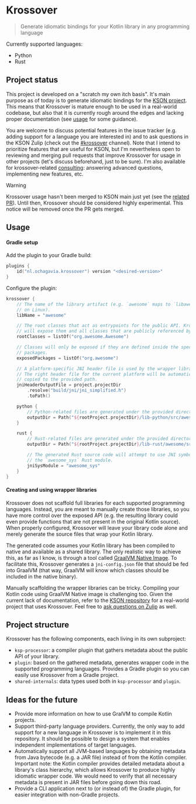 # Krossover

> Generate idiomatic bindings for your Kotlin library in any programming language

Currently supported languages:

- Python
- Rust

## Project status

This project is developed on a "scratch my own itch basis". It's main purpose as of today is to
generate idiomatic bindings for the [KSON project](https://github.com/kson-org/kson/). This means
that Krossover is mature enough to be used in a real-world codebase, but also that it is currently
rough around the edges and lacking proper documentation (see [usage](#usage) for some guidance).

You are welcome to discuss potential features in the issue tracker (e.g. adding support for a
language you are interested in) and to ask questions in the KSON Zulip (check out the
[#krossover](https://kson-org.zulipchat.com/#narrow/channel/540263-krossover) channel). Note that I
intend to prioritize features that are useful for KSON, but I'm nevertheless open to reviewing and
merging pull requests that improve Krossover for usage in other projects (let's discuss beforehand,
just to be sure). I'm also available for krossover-related [consulting](https://ochagavia.nl):
answering advanced questions, implementing new features, etc.

> [!WARNING]
> Krossover usage hasn't been merged to KSON main just yet (see the [related PR](https://github.com/kson-org/kson/pull/246)). Until then, Krossover should be considered highly experimental. This notice will be removed once the PR gets merged.

## Usage

#### Gradle setup

Add the plugin to your Gradle build:

```kotlin
plugins {
    id("nl.ochagavia.krossover") version "<desired-version>"
}
```

Configure the plugin:

```kotlin
krossover {
    // The name of the library artifact (e.g. `awesome` maps to `libawesome.so
    // on Linux).
    libName = "awesome"

    // The root classes that act as entrypoints for the public API. Krossover
    // will expose them and all classes that are publicly referenced by them.
    rootClasses = listOf("org.awesome.Awesome")

    // Classes will only be exposed if they are defined inside the specified
    // packages.
    exposedPackages = listOf("org.awesome")

    // A platform-specific JNI header file is used by the wrapper libraries.
    // The right header file for the current platform will be automatically
    // copied to the provided path.
    jniHeaderOutputFile = project.projectDir
        .resolve("build/jni/jni_simplified.h")
        .toPath()

    python {
        // Python-related files are generated under the provided directory.
        outputDir = Path("${rootProject.projectDir}/lib-python/src/awesome")
    }

    rust {
        // Rust-related files are generated under the provided directory.
        outputDir = Path("${rootProject.projectDir}/lib-rust/awesome/src/generated")

        // The generated Rust source code will attempt to use JNI symbols from
        // the `awesome_sys` Rust module.
        jniSysModule = "awesome_sys"
    }
}
```

#### Creating and using wrapper libraries

Krossover does not scaffold full libraries for each supported programming languages. Instead, you
are meant to manually create those libraries, so you have more control over the exposed API (e.g.
the resulting library could even provide functions that are not present in the original Kotlin
source). When properly configured, Krossover will leave your library code alone and merely generate
the source files that wrap your Kotlin library.

The generated code assumes your Kotlin library has been compiled to native and available as a shared
library. The only realistic way to achieve this, as far as I know, is through a tool called [GraalVM
Native Image](https://www.graalvm.org/jdk25/reference-manual/native-image/). To facilitate this,
Krossover generates a `jni-config.json` file that should be fed into GraalVM (that way, GraalVM will
know which classes should be included in the native binary).

Manually scaffolding the wrapper libraries can be tricky. Compiling your Kotlin code using GraalVM
Native image is challenging too. Given the current lack of documentation, refer to the [KSON
repository](https://github.com/kson-org/kson/) for a real-world project that uses Krossover. Feel
free to [ask questions on Zulip](https://kson-org.zulipchat.com/#narrow/channel/540263-krossover) as
well.

## Project structure

Krossover has the following components, each living in its own subproject:

- `ksp-processor`: a compiler plugin that gathers metadata about the public API of your library.
- `plugin`: based on the gathered metadata, generates wrapper code in the supported programming
  languages. Provides a Gradle plugin so you can easily use Krossover from a Gradle project.
- `shared-internals`: data types used both in `ksp-processor` and `plugin`.

## Ideas for the future

- Provide more information on how to use GralVM to compile Kotlin projects.
- Support third-party language providers. Currently, the only way to add support for a new language
  in Krossover is to implement it in this repository. It should be possible to design a system that
  enables independent implementations of target languages.
- Automatically support all JVM-based languages by obtaining metadata from Java bytecode (e.g. a JAR
  file) instead of from the Kotlin compiler. Important note: the Kotlin compiler provides detailed
  metadata about a library's class hierarchy, which allows Krossover to produce highly idiomatic
  wrapper code. We would need to verify that all necessary metadata is present in JAR files before
  going down this road.
- Provide a CLI application next to (or instead of) the Gradle plugin, for easier integration with
  non-Gradle projects.